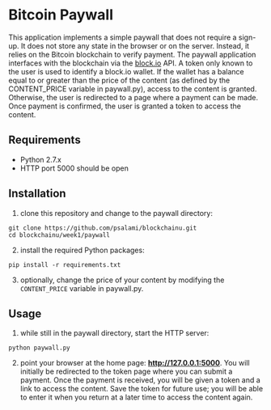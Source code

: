 # Bitcoin Paywall

This application implements a simple paywall that does not require a sign-up. It does not store any state in the browser or on the server.
Instead, it relies on the Bitcoin blockchain to verify payment.
The paywall application interfaces with the blockchain via the [block.io](http://www.block.io) API. A token only known to the user is used to identify a block.io wallet. If the wallet has
a balance equal to or greater than the price of the content (as defined by the CONTENT_PRICE variable in paywall.py), access to the content is granted.
Otherwise, the user is redirected to a page where a payment can be made. Once payment is confirmed, the user is granted a token to access the content.

## Requirements
* Python 2.7.x
* HTTP port 5000 should be open

## Installation
1) clone this repository and change to the paywall directory:

```
git clone https://github.com/psalami/blockchainu.git
cd blockchainu/week1/paywall
```

2) install the required Python packages:

``pip install -r requirements.txt``

3) optionally, change the price of your content by modifying the `CONTENT_PRICE` variable in paywall.py.

## Usage
1) while still in the paywall directory, start the HTTP server:

``python paywall.py``

2) point your browser at the home page: **http://127.0.0.1:5000**. You will initially be redirected to the token page
where you can submit a payment. Once the payment is received, you will be given a token and a link to access the content.
Save the token for future use; you will be able to enter it when you return at a later time to access the content again.
